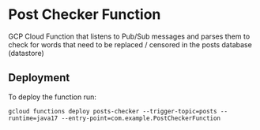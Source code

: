# Post Checker Function
GCP Cloud Function that listens to Pub/Sub messages and parses them to check for words that need to be replaced / censored in the posts database (datastore)

## Deployment
To deploy the function run:
```
gcloud functions deploy posts-checker --trigger-topic=posts --runtime=java17 --entry-point=com.example.PostCheckerFunction
```